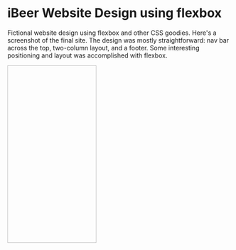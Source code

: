 # iBeer Website Design using flexbox

Fictional website design using flexbox and other CSS goodies. Here's
a screenshot of the final site. The design was mostly straightforward:
nav bar across the top, two-column layout, and a footer. Some interesting
positioning and layout was accomplished with flexbox.

<img width=200px height= 400px href="resources/final.png">
